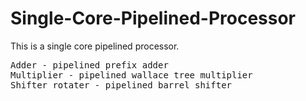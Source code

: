 # Single-Core-Pipelined-Processor
This is a single core pipelined processor. 

<pre>
Adder - pipelined prefix adder
Multiplier - pipelined wallace tree multiplier
Shifter rotater - pipelined barrel shifter
</pre>
